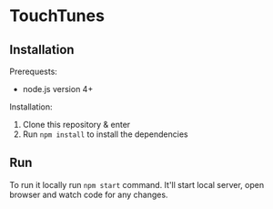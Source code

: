 # TouchTunes

## Installation

Prerequests:
- node.js version 4+

Installation:
1. Clone this repository & enter 
2. Run `npm install` to install the dependencies

## Run

To run it locally run `npm start` command.
It'll start local server, open browser and watch code for any changes.
